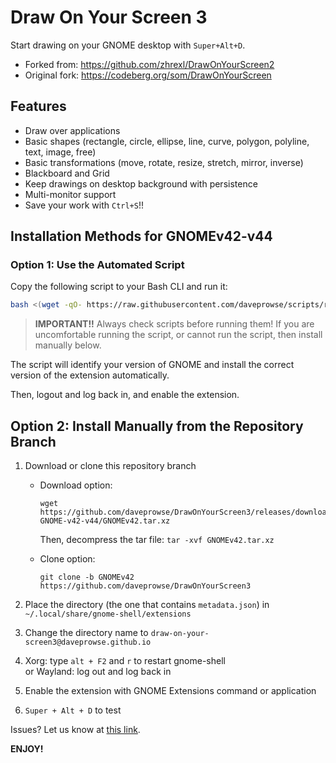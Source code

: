 # Draw On Your Screen 3

Start drawing on your GNOME desktop with `Super+Alt+D`.

- Forked from: https://github.com/zhrexl/DrawOnYourScreen2
- Original fork: https://codeberg.org/som/DrawOnYourScreen

## Features

- Draw over applications
- Basic shapes (rectangle, circle, ellipse, line, curve, polygon, polyline, text, image, free)
- Basic transformations (move, rotate, resize, stretch, mirror, inverse)
- Blackboard and Grid
- Keep drawings on desktop background with persistence 
- Multi-monitor support
- Save your work with `Ctrl+S`!!

## Installation Methods for GNOMEv42-v44

### Option 1: Use the Automated Script

Copy the following script to your Bash CLI and run it:

```bash
bash <(wget -qO- https://raw.githubusercontent.com/daveprowse/scripts/refs/heads/main/doys-install.sh)
```

> **IMPORTANT!!** Always check scripts before running them! If you are uncomfortable running the script, or cannot run the script, then install manually below.

The script will identify your version of GNOME and install the correct version of the extension automatically.

Then, logout and log back in, and enable the extension.

## Option 2: Install Manually from the Repository Branch

1. Download or clone this repository branch
   - Download option: 
  
      ```console
      wget https://github.com/daveprowse/DrawOnYourScreen3/releases/download/v13.0-GNOME-v42-v44/GNOMEv42.tar.xz
      ```

      Then, decompress the tar file: `tar -xvf GNOMEv42.tar.xz`

   - Clone option:
  
      ```console
      git clone -b GNOMEv42 https://github.com/daveprowse/DrawOnYourScreen3
      ```

2. Place the directory (the one that contains `metadata.json`) in `~/.local/share/gnome-shell/extensions`
3. Change the directory name to `draw-on-your-screen3@daveprowse.github.io`
4. Xorg: type `alt + F2` and `r` to restart gnome-shell  
   or Wayland: log out and log back in
5. Enable the extension with GNOME Extensions command or application
6. `Super + Alt + D` to test

Issues? Let us know at [this link](https://github.com/daveprowse/DrawOnYourScreen3/issues). 

**ENJOY!**
